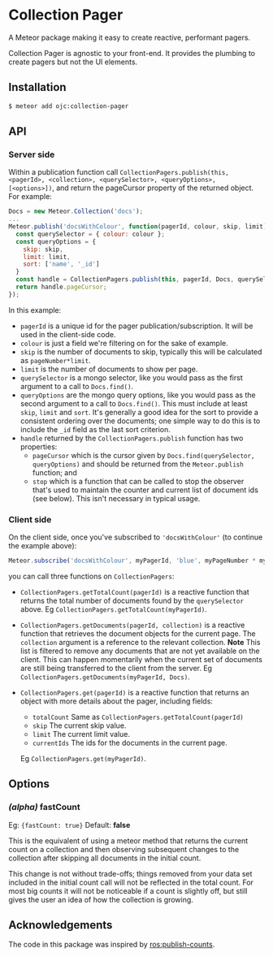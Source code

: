 # Collection Pager

A Meteor package making it easy to create reactive, performant pagers.

Collection Pager is agnostic to your front-end. It provides the plumbing to create pagers but not the UI elements.

## Installation

``` sh
$ meteor add ojc:collection-pager
```

## API

### Server side
Within a publication function call `CollectionPagers.publish(this, <pagerId>, <collection>, <querySelector>, <queryOptions>, [<options>])`,
and return the pageCursor property of the returned object. For example:
```js
Docs = new Meteor.Collection('docs');
...
Meteor.publish('docsWithColour', function(pagerId, colour, skip, limit) {
  const querySelector = { colour: colour };
  const queryOptions = {
    skip: skip,
    limit: limit,
    sort: ['name', '_id']
  }
  const handle = CollectionPagers.publish(this, pagerId, Docs, querySelector, queryOptions);
  return handle.pageCursor;
});
```

In this example:
- `pagerId` is a unique id for the pager publication/subscription. It will be used in the client-side code.
- `colour` is just a field we're filtering on for the sake of example.
- `skip` is the number of documents to skip, typically this will be calculated as `pageNumber*limit`.
- `limit` is the number of documents to show per page.
- `querySelector` is a mongo selector, like you would pass as the first argument to a call to `Docs.find()`.
- `queryOptions` are the mongo query options, like you would pass as the second argument to a call to `Docs.find()`.
  This must include at least `skip`, `limit` and `sort`. It's generally a good idea for the sort to provide a consistent ordering over the documents; one simple way to do this is to include the `_id` field as the last sort criterion.
- `handle` returned by the `CollectionPagers.publish` function has two properties:
  - `pageCursor` which is the cursor given by `Docs.find(querySelector, queryOptions)` and should be returned from the `Meteor.publish` function; and
  - `stop` which is a function that can be called to stop the observer that's used to maintain the counter and current list of document ids (see below). This isn't necessary in typical usage.

### Client side

On the client side, once you've subscribed to `'docsWithColour'` (to continue the example above):
```js
Meteor.subscribe('docsWithColour', myPagerId, 'blue', myPageNumber * myLimit, myLimit);
```
you can call three functions on `CollectionPagers`:
- `CollectionPagers.getTotalCount(pagerId)` is a reactive function that returns the total number of documents found by the `querySelector` above. Eg `CollectionPagers.getTotalCount(myPagerId)`.
- `CollectionPagers.getDocuments(pagerId, collection)` is a reactive function that retrieves the document objects for the current page. The `collection` argument is a reference to the relevant collection. **Note** This list is filtered to remove any documents that are not yet available on the client. This can happen momentarily when the current set of documents are still being transferred to the client from the server. Eg `CollectionPagers.getDocuments(myPagerId, Docs)`.
- `CollectionPagers.get(pagerId)` is a reactive function that returns an object with more details about the pager, including fields:
  - `totalCount` Same as `CollectionPagers.getTotalCount(pagerId)`
  - `skip` The current skip value.
  - `limit` The current limit value.
  - `currentIds` The ids for the documents in the current page.

  Eg `CollectionPagers.get(myPagerId)`.


## Options

### *(alpha)* fastCount
Eg: `{fastCount: true}`
Default: **false**

This is the equivalent of using a meteor method that returns the current count on a collection and then observing subsequent changes to the collection after skipping all documents in the initial count.

This change is not without trade-offs; things removed from your data set included in the initial count call will not be reflected in the total count. For most big counts it will not be noticeable if a count is slightly off, but still gives the user an idea of how the collection is growing.


## Acknowledgements

The code in this package was inspired by [ros:publish-counts](https://github.com/BrianRosamilia/publish-counts).
